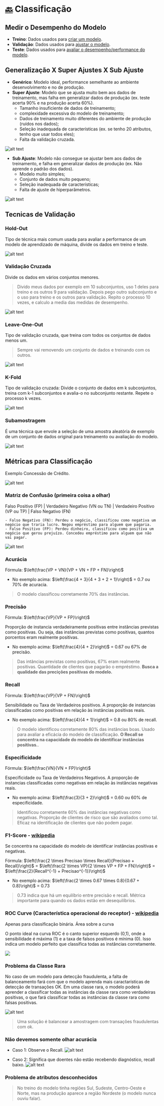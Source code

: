 # [🔙](../../README.md) Classificação


## Medir o Desempenho do Modelo

- **Treino**: Dados usados para <u>criar um modelo</u>.
- **Validação**: Dados usados para <u>ajustar o modelo</u>.
- **Teste**: Dados usados para <u>avaliar o desempenho/performance do modelo</u>.

## Generalização X Super Ajustes X Sub Ajuste

- **Genérico**: Modelo ideal, performance semelhante ao ambiente desenvolvimento e no de produção. 
- **Super Ajuste**: Modelo que se ajusta muito bem aos dados de treinamento, mas falha em generalizar dados de produção (ex. teste acerta 90% e na produção acerta 60%).
    - Tamanho insuficiente de dados de treinamento;
    - complexidade excessiva do modelo de treinamento;
    - Dados de treinamento muito diferentes do ambiente de produção (ruídos nos dados);
    - Seleção inadequada de características (ex. se tenho 20 atributos, tenho que usar todos eles);
    - Falta da validação cruzada.

![alt text](image-6.png)
- **Sub Ajuste**: Modelo não consegue se ajustar bem aos dados de treinamento, e falha em generalizar dados de produção (ex. Não aprende o padrão dos dados).
    - Modelo muito simples;
    - Conjunto de dados muito pequeno;
    - Seleção inadequada de características;
    - Falta de ajuste de hiperparâmetros.

![alt text](image-7.png)


## Tecnicas de Validação
### Hold-Out
Típo de técnica mais comum usada para avaliar a performance de um modelo de aprendizado de máquina, divide os dados em treino e teste.

![alt text](image.png)

### Validação Cruzada
Divide os dados em vários conjuntos menores.
> Divido meus dados por exemplo em 10 subconjuntos, uso 1 deles para treino e os outros 9 para validação. Depois pego outro subconjunto e o uso para treino e os outros para validação. Repito o processo 10 vezes, e calculo a media das medidas de desempenho.

![alt text](image-1.png)


### Leave-One-Out
Tipo de validação cruzada, que treina com todos os conjuntos de dados menos um.

> Sempre vai removendo um conjunto de dados e treinando com os outros.

![alt text](image-2.png)

### K-Fold
Tipo de validação cruzada: Divide o conjunto de dados em k subconjuntos, treina com k-1 subconjuntos e avalia-o no subconjunto restante. Repete o processo k vezes.

![alt text](image-3.png)

### Subamostragem
É uma técnica que envole a seleção de uma amostra aleatória de exemplo de um conjunto de dados original para treinamento ou avaliação do modelo.

![alt text](image-4.png)


## Métricas para Classificação

Exemplo Concessão de Crédito.

![alt text](image-5.png)

### Matriz de Confusão (primeira coisa a olhar)

Falso Positivo (FP) | Verdadeiro Negativo (VN ou TN) | Verdadeiro Positivo (VP ou TP) | Falso Negativo (FN)

    - Falso Negativo (FN): Perdeu o negócio, classificou como negativa um negócio que traria lucro. Negou empréstimo para alguem que pagaria.
    - Falso Positivo (FP): Perdeu dinheiro, classificou como positiva um negócio que gerou prejuízo. Concedeu empréstimo para alguem que não vai pagar.

![alt text](image-8.png)

### Acurácia
Fórmula: $\left(\frac{VP + VN}{VP + VN + FP + FN}\right)$

- No exemplo acima: $\left(\frac{4 + 3}{4 + 3 + 2 + 1}\right)$ = $0.7$ ou 70% de acuracia.

> O modelo classificou corretamente 70% das instâncias.

### Precisão
Fórmula: $\left(\frac{VP}{VP + FP}\right)$

Proporção de instancia verdadeiramente positivas entre instâncias previstas como positivas. Ou seja, das instâncias previstas como positivas, quantos porcentos eram realmente positivas.

- No exemplo acima: $\left(\frac{4}{4 + 2}\right)$ = $0.67$ ou 67% de precisão.

> Das intâncias previstas como positivas, 67% eram realmente positivas. Quantidade de clientes que pagarão o empréstimo. **Busca a qualidade das precições positivas do modelo.**

### Recall
Fórmula: $\left(\frac{VP}{VP + FN}\right)$

Sensibilidade ou Taxa de Verdadeiros positivos. A proporção de instancias classificadas como positivas em relação às instâncias positivas reais.

- No exemplo acima: $\left(\frac{4}{4 + 1}\right)$ = $0.8$ ou 80% de recall.

> O modelo identificou corretamente 80% das instâncias boas. Usado para avaliar a eficácia do modelo de classificação. **O Recall se concentra na capacidade do modelo de identificar instâncias positivas.**.

### Especificidade
Fórmula: $\left(\frac{VN}{VN + FP}\right)$

Especificidade ou Taxa de Verdadeiros Negativos. A proporção de instancias classificadas como negativas em relação às instâncias negativas reais.

- No exemplo acima: $\left(\frac{3}{3 + 2}\right)$ = $0.60$ ou 60% de especificidade.

> Identificou corretamente 60% das instâncias negativas como negativas. Proporção de clientes de risco que são avaliados como tal. Eficaz na identificação de clientes que não podem pagar.

### F1-Score - [wikipedia](https://en.wikipedia.org/wiki/F-score)

Se concentra na capacidade do modelo de identificar instâncias positivas e negativas.

Fórmula: $\left(\frac{2 \times Precisao \times Recall}{Precisao + Recall}\right)$ = $\left(\frac{2 \times VP}{2 \times VP + FP + FN}\right)$ = $\left(\frac{2}{Recall^{-1} + Precisao^{-1}}\right)$

- No exemplo acima: $\left(\frac{2 \times 0.67 \times 0.8}{0.67 + 0.8}\right)$ = $0.73$

> 0.73 indica que há um equilíbrio entre precisão e recall. Métrica importante para quando os dados estão em desequilíbrios. 

### ROC Curve (Característica operacional do receptor) - [wikipedia](https://en.wikipedia.org/wiki/Receiver_operating_characteristic)

Apenas para classificação binária. Área sobre a curva

O ponto ideal na curva ROC é o canto superior esquerdo (0,1), onde a sensibilidade é máxima (1) e a taxa de falsos positivos é mínima (0). Isso indica um modelo perfeito que classifica todas as instâncias corretamente.

<img src="https://upload.wikimedia.org/wikipedia/commons/6/6b/Roccurves.png">


### Problema da Classe Rara

No caso de um modelo para detecção fraudulenta, a falta de balanceamento fará com que o modelo aprenda mais caractarísticas de detecção de transações OK. Em uma classe rara, o modelo poderá aprender a classificar todas as instâncias da classe rara como verdadeiras positivas, o que fará classificar todas as instâncias da classe rara como falsas positivas. 

![alt text](image-9.png)

> Uma solução é balancear a amostragem com transações fraudulentas com ok.



### Não devemos somente olhar acurácia

- Caso 1: Observe o Recall.
![alt text](image-10.png)

- Caso 2: Significa que doentes não estão recebendo diagnóstico, recall baixo.
![alt text](image-11.png)



### Problema de atributos desconhecidos

> No treino do modelo tinha regiões Sul, Sudeste, Centro-Oeste e Norte, mas na produção aparece a região Nordeste (o modelo nunca ouviu falar).